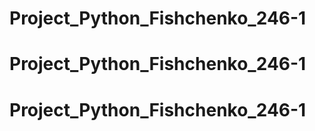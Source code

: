 # Project_Python_Fishchenko_246-1
# Project_Python_Fishchenko_246-1
# Project_Python_Fishchenko_246-1
